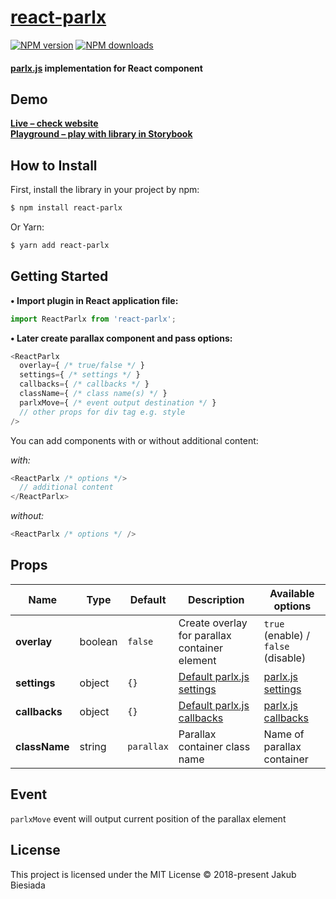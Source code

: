 # [react-parlx](https://github.com/jb1905/react-parlx)

[![NPM version](http://img.shields.io/npm/v/react-parlx.svg?style=flat-square)](https://www.npmjs.com/package/react-parlx)
[![NPM downloads](http://img.shields.io/npm/dm/react-parlx.svg?style=flat-square)](https://www.npmjs.com/package/react-parlx)

#### [parlx.js](https://www.npmjs.com/package/parlx.js) implementation for React component
## Demo
**[Live – check website](https://jb1905.github.io/parlx.js/)**<br>
**[Playground – play with library in Storybook](https://jb1905.github.io/react-parlx/)**

## How to Install
First, install the library in your project by npm:
```sh
$ npm install react-parlx
```

Or Yarn:
```sh
$ yarn add react-parlx
```

## Getting Started
**• Import plugin in React application file:**
```js
import ReactParlx from 'react-parlx';
```

**• Later create parallax component and pass options:**
```js
<ReactParlx
  overlay={ /* true/false */ }
  settings={ /* settings */ }
  callbacks={ /* callbacks */ }
  className={ /* class name(s) */ }
  parlxMove={ /* event output destination */ }
  // other props for div tag e.g. style
/>
```

You can add components with or without additional content:

*with:*
```js
<ReactParlx /* options */>
  // additional content
</ReactParlx>
```
*without:*
```js
<ReactParlx /* options */ />
```

## Props
Name | Type | Default | Description | Available options
-|-|-|-|-
**overlay** | boolean | `false` | Create overlay for parallax container element | `true` (enable) / `false` (disable)
**settings** | object | `{}` | [Default parlx.js settings](https://github.com/JB1905/parlx.js#settings) | [parlx.js settings](https://github.com/JB1905/parlx.js#settings)
**callbacks** | object | `{}` | [Default parlx.js callbacks](https://github.com/JB1905/parlx.js#callbacks) | [parlx.js callbacks](https://github.com/JB1905/parlx.js#callbacks)
**className** | string | `parallax` | Parallax container class name | Name of parallax container

## Event
`parlxMove` event will output current position of the parallax element

## License
This project is licensed under the MIT License © 2018-present Jakub Biesiada
